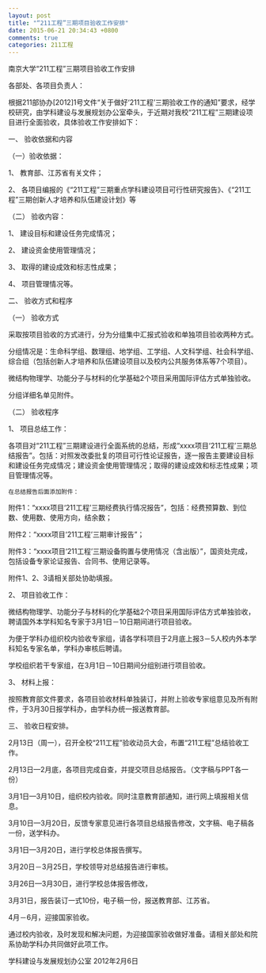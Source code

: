 ```yaml
---
layout: post
title: "“211工程”三期项目验收工作安排"
date: 2015-06-21 20:34:43 +0800
comments: true
categories: 211工程
---
```


   南京大学“211工程”三期项目验收工作安排
   
各部处、各项目负责人：

根据211部协办[2012]1号文件“关于做好‘211工程’三期验收工作的通知”要求，经学校研究，由学科建设与发展规划办公室牵头，于近期对我校“211工程”三期建设项目进行全面验收，具体验收工作安排如下：

  一、 验收依据和内容

（一）验收依据：

1、 教育部、江苏省有关文件；

2、 各项目编报的《“211工程”三期重点学科建设项目可行性研究报告》、《“211工程”三期创新人才培养和队伍建设计划》等

（二） 验收内容：

1、 建设目标和建设任务完成情况；

2、 建设资金使用管理情况；

3、 取得的建设成效和标志性成果；

4、 项目管理情况等。


二、 验收方式和程序

（一） 验收方式

采取按项目验收的方式进行，分为分组集中汇报式验收和单独项目验收两种方式。

分组情况是：生命科学组、数理组、地学组、工学组、人文科学组、社会科学组、综合组（包括创新人才培养和队伍建设项目以及校内公共服务体系等7个项目）。

微结构物理学、功能分子与材料的化学基础2个项目采用国际评估方式单独验收。

分组详细名单见附件。

（二） 验收程序

1、 项目总结工作：

各项目对“211工程”三期建设进行全面系统的总结，形成“xxxx项目‘211工程’三期总结报告”。包括：对照发改委批复的项目可行性论证报告，逐一报告主要建设目标和建设任务完成情况；建设资金使用管理情况；取得的建设成效和标志性成果；项目管理情况等。

    在总结报告后面添加附件：

附件1：“xxxx项目‘211工程’三期经费执行情况报告”，包括：经费预算数、到位数、使用数、使用方向，结余数；

附件2：“xxxx项目‘211工程’三期审计报告”；

附件3：“xxxx项目‘211工程’三期设备购置与使用情况（含出版）”，国资处完成，包括设备专家论证报告、合同书、使用记录等。

附件1、2、3请相关部处协助填报。

2、 项目验收工作：

微结构物理学、功能分子与材料的化学基础2个项目采用国际评估方式单独验收，聘请国外本学科知名专家于3月1日－10日期间进行项目验收。

为便于学科办组织校内验收专家组，请各学科项目于2月底上报3－5人校内外本学科知名专家名单，学科办审核后聘请。

学校组织若干专家组，在3月1日－10日期间分组别进行项目验收。

3、 材料上报：

按照教育部文件要求，各项目验收材料单独装订，并附上验收专家组意见及所有附件，于3月30日报学科办，由学科办统一报送教育部。

三、 验收日程安排。

2月13日（周一），召开全校“211工程”验收动员大会，布置“211工程”总结验收工作。

2月13日—2月底，各项目完成自查，并提交项目总结报告。（文字稿与PPT各一份）

3月1日—3月10日，组织校内验收。同时注意教育部通知，进行网上填报相关信息。

3月10日—3月20日，反馈专家意见进行各项目总结报告修改，文字稿、电子稿各一份，送学科办。

3月1日—3月20日，进行学校总体报告撰写。


3月20日－3月25日，学校领导对总结报告进行审核。

3月26日—3月30日，进行学校总体报告修改，

3月31日，报告装订一式10份，电子稿一份，报送教育部、江苏省。

4月－6月，迎接国家验收。

通过校内验收，及时发现和解决问题，为迎接国家验收做好准备。请相关部处和院系协助学科办共同做好此项工作。


学科建设与发展规划办公室
   2012年2月6日

